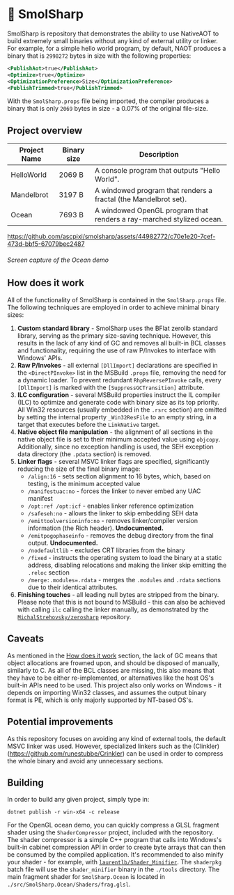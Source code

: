 
# 🐜 SmolSharp
SmolSharp is repository that demonstrates the ability to use NativeAOT to build extremely small binaries without any kind of external utility or linker. For example, for a simple hello world program, by default, NAOT produces a binary that is `2998272` bytes in size with the following properties:
```xml
<PublishAot>true</PublishAot>
<Optimize>true</Optimize>
<OptimizationPreference>Size</OptimizationPreference>
<PublishTrimmed>true</PublishTrimmed>
```
With the `SmolSharp.props` file being imported, the compiler produces a binary that is only `2069` bytes in size - a 0.07% of the original file-size.

## Project overview
| Project Name     | Binary size | Description                                                        |
| ---------------- | ----------- | ------------------------------------------------------------------ |
| HelloWorld       | 2069 B      | A console program that outputs "Hello World".
| Mandelbrot       | 3197 B      | A windowed program that renders a fractal (the Mandelbrot set).
| Ocean            | 7693 B      | A windowed OpenGL program that renders a ray-marched stylized ocean.

https://github.com/ascpixi/smolsharp/assets/44982772/c70e1e20-7cef-473d-bbf5-67079bec2487
###### Screen capture of the Ocean demo

## How does it work
All of the functionality of SmolSharp is contained in the `SmolSharp.props` file. The following techniques are employed in order to achieve minimal binary sizes:
1.  **Custom standard library** - SmolSharp uses the BFlat zerolib standard library, serving as the primary size-saving technique. However, this results in the lack of any kind of GC and removes all built-in BCL classes and functionality, requiring the use of raw P/Invokes to interface with Windows' APIs.
2. **Raw P/Invokes** - all external `[DllImport]` declarations are specified in the `<DirectPInvoke>` list in the MSBuild `.props` file, removing the need for a dynamic loader. To prevent redundant `RhpReversePInvoke` calls, every `[DllImport]` is marked with the `[SuppressGCTransition]` attribute.
3. **ILC configuration** - several MSBuild properties instruct the IL compiler (ILC) to optimize and generate code with binary size as its top priority. All Win32 resources (usually embedded in the `.rsrc` section) are omitted by setting the internal property `_Win32ResFile` to an empty string, in a target that executes before the `LinkNative` target.
4. **Native object file manipulation** - the alignment of all sections in the native object file is set to their minimum accepted value using `objcopy`. Additionally, since no exception handling is used, the SEH exception data directory (the `.pdata` section) is removed.
5. **Linker flags** - several MSVC linker flags are specified, significantly reducing the size of the final binary image:
	- `/align:16` - sets section alignment to 16 bytes, which, based on testing, is the minimum accepted value
	- `/manifestuac:no` - forces the linker to never embed any UAC manifest
	- `/opt:ref /opt:icf` - enables linker reference optimization
	- `/safeseh:no` - allows the linker to skip embedding SEH data
	- `/emittoolversioninfo:no` - removes linker/compiler version information (the Rich header). **Undocumented.**
	- `/emitpogophaseinfo` - removes the debug directory from the final output. **Undocumented.**
	- `/nodefaultlib` - excludes CRT libraries from the binary
	- `/fixed` - instructs the operating system to load the binary at a static address, disabling relocations and making the linker skip emitting the `.reloc` section
	- `/merge:.modules=.rdata` - merges the `.modules` and `.rdata` sections due to their identical attributes.
6. **Finishing touches** - all leading null bytes are stripped from the binary.
Please note that this is not bound to MSBuild - this can also be achieved with calling `ilc` calling the linker manually, as demonstrated by the [`MichalStrehovsky/zerosharp`](https://github.com/MichalStrehovsky/zerosharp) repository.

## Caveats
As mentioned in the [How does it work](#How-does-it-work) section, the lack of GC means that object allocations are frowned upon, and should be disposed of manually, similarly to C. As all of the BCL classes are missing, this also means that they have to be either re-implemented, or alternatives like the host OS's built-in APIs need to be used. This project also only works on Windows - it depends on importing Win32 classes, and assumes the output binary format is PE, which is only majorly supported by NT-based OS's.

## Potential improvements
As this repository focuses on avoiding any kind of external tools, the default MSVC linker was used. However, specialized linkers such as the (Clinkler)(https://github.com/runestubbe/Crinkler) can be used in order to compress the whole binary and avoid any unnecessary sections. 

## Building
In order to build any given project, simply type in:
```console
dotnet publish -r win-x64 -c release
```
For the OpenGL ocean demo, you can quickly compress a GLSL fragment shader using the `ShaderCompressor` project, included with the repository. The shader compressor is a simple C++ program that calls into Windows's built-in cabinet compression API in order to create byte arrays that can then be consumed by the compiled application. It's recommended to also minify your shader - for example, with [`laurentlb/Shader_Minifier`](https://github.com/laurentlb/Shader_Minifier). The `shaderpkg` batch file will use the `shader_minifier` binary in the `./tools` directory. The main fragment shader for `SmolSharp.Ocean` is located in `./src/SmolSharp.Ocean/Shaders/frag.glsl`.
